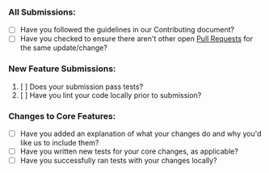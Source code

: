 ### All Submissions:

* [ ] Have you followed the guidelines in our Contributing document?
* [ ] Have you checked to ensure there aren't other open [Pull Requests](https://github.com/souravs17031999/opioner-backend/pulls) for the same update/change?

<!-- You can erase any parts of this template not applicable to your Pull Request. -->
<!-- put x in the boxes to mark it as complete. -->

### New Feature Submissions:

1. [ ] Does your submission pass tests?
2. [ ] Have you lint your code locally prior to submission?

### Changes to Core Features:

* [ ] Have you added an explanation of what your changes do and why you'd like us to include them?
* [ ] Have you written new tests for your core changes, as applicable?
* [ ] Have you successfully ran tests with your changes locally?
